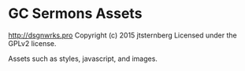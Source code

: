 # GC Sermons Assets #
http://dsgnwrks.pro
Copyright (c) 2015 jtsternberg
Licensed under the GPLv2 license.

Assets such as styles, javascript, and images.